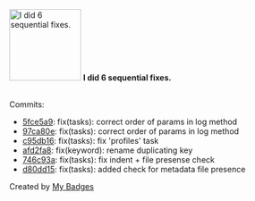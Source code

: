 <img src="https://my-badges.github.io/my-badges/fix-6.png" alt="I did 6 sequential fixes." title="I did 6 sequential fixes." width="128">
<strong>I did 6 sequential fixes.</strong>
<br><br>

Commits:

- <a href="https://github.com/ZuBB/portage3/commit/5fce5a9161bcb8746d54cf78ea03d5375d6d8cc2">5fce5a9</a>: fix(tasks): correct order of params in log method
- <a href="https://github.com/ZuBB/portage3/commit/97ca80e1abfd21012ea03ace6c6b944114839842">97ca80e</a>: fix(tasks): correct order of params in log method
- <a href="https://github.com/ZuBB/portage3/commit/c95db16112ac1f024aadbac579535f24bff7f128">c95db16</a>: fix(tasks): fix 'profiles' task
- <a href="https://github.com/ZuBB/portage3/commit/afd2fa803bffa80edf978cb813c318abf68132fe">afd2fa8</a>: fix(keyword): rename duplicating key
- <a href="https://github.com/ZuBB/portage3/commit/746c93af030a064db86ecaebafd663b1e380a1c2">746c93a</a>: fix(tasks): fix indent + file presense check
- <a href="https://github.com/ZuBB/portage3/commit/d80dd1504e3f934f7a5d39ae63094a8a9736bac3">d80dd15</a>: fix(tasks): added check for metadata file presence


Created by <a href="https://github.com/my-badges/my-badges">My Badges</a>